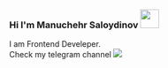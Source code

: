 ### Hi I'm Manuchehr Saloydinov <img src="https://media0.giphy.com/media/w1OBpBd7kJqHrJnJ13/giphy.gif?cid=ecf05e47aaqzhggfommoeua44bu4hyxpuega0aq2nlzgj2u9&rid=giphy.gif&ct=s" width="34px" >

I am Frontend Develeper. <br />
Check my telegram channel <a href="https://t.me/frontendga_doir">
<img src="https://encrypted-tbn0.gstatic.com/images?q=tbn:ANd9GcQ9rWmC9Bt-1uP9XJ5V0bRJ6b85pzZmyVp0XA&usqp=CAU">
</a>
